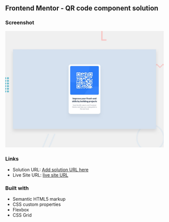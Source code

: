 ## Frontend Mentor - QR code component solution

### Screenshot

![Design preview for the QR code component coding challenge](./images/desktop-preview.jpg)


### Links

- Solution URL: [Add solution URL here](https://your-solution-url.com)
- Live Site URL: [live site URL](https://samuelnerat.github.io/Qr-code-solution/)


### Built with

- Semantic HTML5 markup
- CSS custom properties
- Flexbox
- CSS Grid
